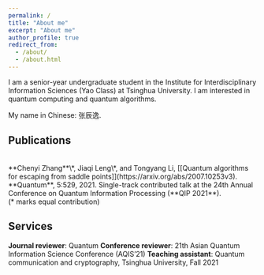 ```yaml
---
permalink: /
title: "About me"
excerpt: "About me"
author_profile: true
redirect_from: 
  - /about/
  - /about.html
---
```


I am a senior-year undergraduate student in the Institute for Interdisciplinary Information Sciences (Yao Class) at Tsinghua University. I am interested in quantum computing and quantum algorithms.

My name in Chinese: 张辰逸.

## Publications
<br />
**Chenyi Zhang**\*, 
Jiaqi Leng\*, and
Tongyang Li, [[Quantum algorithms for escaping from saddle points]](https://arxiv.org/abs/2007.10253v3). 
**Quantum**, 5:529, 2021. Single-track contributed talk at the 24th Annual Conference on Quantum Information Processing (**QIP 2021**).
<br />
(* marks equal contribution)

## Services
**Journal reviewer**: Quantum
**Conference reviewer**: 21th Asian Quantum Information Science Conference (AQIS’21)
**Teaching assistant**: Quantum communication and cryptography, Tsinghua University, Fall 2021
